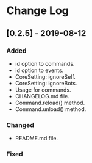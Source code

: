 # Change Log

## [0.2.5] - 2019-08-12

### Added

- id option to commands.
- id option to events.
- CoreSetting: ignoreSelf.
- CoreSetting: ignoreBots.
- Usage for commands.
- CHANGELOG.md file.
- Command.reload() method.
- Command.unload() method.

### Changed

- README.md file.

### Fixed
